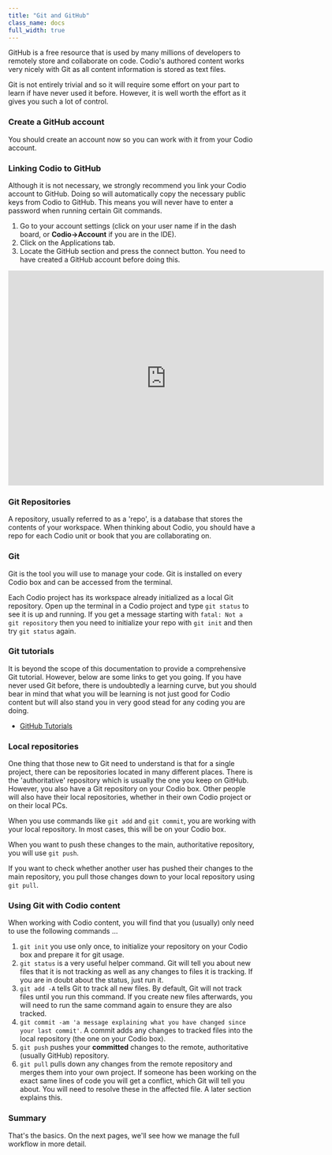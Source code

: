 ```yaml
---
title: "Git and GitHub"
class_name: docs
full_width: true
---
```


GitHub is a free resource that is used by many millions of developers to remotely store and collaborate on code. Codio's authored content works very nicely with Git as all content information is stored as text files.

Git is not entirely trivial and so it will require some effort on your part to learn if have never used it before. However, it is well worth the effort as it gives you such a lot of control.

### Create a GitHub account
You should create an account now so you can work with it from your Codio account.

### Linking Codio to GitHub
Although it is not necessary, we strongly recommend you link your Codio account to GitHub. Doing so will automatically copy the necessary public keys from Codio to GitHub. This means you will never have to enter a password when running certain Git commands.

1. Go to your account settings (click on your user name if in the dash board, or **Codio->Account** if you are in the IDE). 
1. Click on the Applications tab.
1. Locate the GitHub section and press the connect button. You need to have created a GitHub account before doing this.

<div class="video">
<div class="video-wrapper">
<iframe src="https://player.vimeo.com/video/172913160" width="640" height="435" frameborder="0" webkitallowfullscreen mozallowfullscreen allowfullscreen></iframe>
</div>
</div>

### Git Repositories
A repository, usually referred to as a 'repo', is a database that stores the contents of your workspace. When thinking about Codio, you should have a repo for each Codio unit or book that you are collaborating on.

### Git
Git is the tool you will use to manage your code. Git is installed on every Codio box and can be accessed from the terminal. 

Each Codio project has its workspace already initialized as a local Git repository. Open up the terminal in a Codio project and type `git status` to see it is up and running. If you get a message starting with `fatal: Not a git repository` then you need to initialize your repo with `git init` and then try `git status` again.

### Git tutorials
It is beyond the scope of this documentation to provide a comprehensive Git tutorial. However, below are some links to get you going. If you have never used Git before, there is undoubtedly a learning curve, but you should bear in mind that what you will be learning is not just good for Codio content but will also stand you in very good stead for any coding you are doing.

- [GitHub Tutorials](https://guides.github.com/)

### Local repositories
One thing that those new to Git need to understand is that for a single project, there can be repositories located in many different places. There is the 'authoritative' repository which is usually the one you keep on GitHub. However, you also have a Git repository on your Codio box. Other people will also have their local repositories, whether in their own Codio project or on their local PCs.

When you use commands like `git add` and `git commit`, you are working with your local repository. In most cases, this will be on your Codio box. 

When you want to push these changes to the main, authoritative repository, you will use `git push`. 

If you want to check whether another user has pushed their changes to the main repository, you pull those changes down to your local repository using `git pull`.

### Using Git with Codio content
When working with Codio content, you will find that you (usually) only need to use the following commands ...

1. `git init` you use only once, to initialize your repository on your Codio box and prepare it for git usage. 
1. `git status` is a very useful helper command. Git will tell you about new files that it is not tracking as well as any changes to files it is tracking. If you are in doubt about the status, just run it.
1. `git add -A` tells Git to track all new files. By default, Git will not track files until you run this command. If you create new files afterwards, you will need to run the same command again to ensure they are also tracked.
1. `git commit -am 'a message explaining what you have changed since your last commit'`. A commit adds any changes to tracked files into the local repository (the one on your Codio box).
1. `git push` pushes your **committed** changes to the remote, authoritative (usually GitHub) repository.
1. `git pull` pulls down any changes from the remote repository and merges them into your own project. If someone has been working on the exact same lines of code you will get a conflict, which Git will tell you about. You will need to resolve these in the affected file. A later section explains this.

### Summary
That's the basics. On the next pages, we'll see how we manage the full workflow in more detail.

